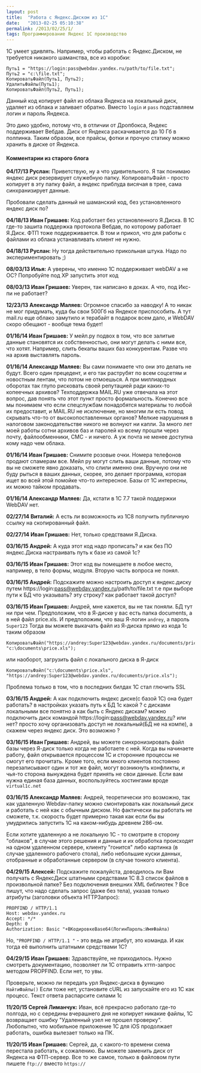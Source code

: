 ```yaml
---
layout: post
title:  "Работа с Яндекс.Диском из 1С"
date:   "2013-02-25 05:10:38"
permalink: /2013/02/25/1/
tags: Программирование Яндекс 1С производство
---
```


1С умеет удивлять. Например, чтобы работать с Яндекс.Диском, не
требуется никакого шаманства, все из коробки:

~~~
Путь1 = "https://login:pass@webdav.yandex.ru/path/to/file.txt";
Путь2 = "c:\file.txt";
КопироватьФайл(Путь1, Путь2);
УдалитьФайлы(Путь1);
КопироватьФайл(Путь2, Путь1);
~~~

Данный код копирует файл из облака Яндекса на локальный диск, удаляет
из облака и заливает обратно.  Вместо `login` и `pass` подставляем
логин и пароль Яндекса.

Это дико удобно, потому что, в отличии от Дропбокса, Яндекс
поддерживает Вебдав. Диск от Яндекса раскачивается до 10 Гб в
полпинка. Таким образом, все прайсы, фотки и прочую статику можно
хранить в диске от Яндекса.


#### Комментарии из старого блога


**04/17/13 Руслан:** Приветствую, ну а что удивительного. Я так
  понимаю яндекс диск резервирует служебную папку. КопироватьФайл -
  просто копирует в эту папку файл, а яндекс приблуда висячая в трее,
  сама синхранизирует данные.

Пробовали сделать данный не шаманский код, без установленного яндекс
диск по?


**04/18/13 Иван Гришаев:** Код работает без установленного Я.Диска. В
  1С где-то зашита поддержка протокола Вебдав, по которому работает
  Я.Диск. ФТП тоже поддерживается. В том и прикол, что для работы с
  файлами из облака устанавливать клиент не нужно.

**04/18/13 Руслан:** Ну тогда действительно прикольная штука. Надо по
  экспериментировать ;)


**08/03/13 Илья:** А уверены, что именно 1С поддерживает webDAV а не
ОС?  Попробуйте под ХР запустить этот код


**08/03/13 Иван Гришаев:** Уверен, так написано в доках. А что, под
  Икс-пи не работает?


**12/23/13 Александр Маляев:** Огромное спасибо за наводку! А то никак
  не мог придумать, куда бы свои 500Гб на Яндексе приспособить. А тут
  mail.ru еще облако замутило и терабайт в подарок всем дало, и WebDAV
  скоро обещают - вообще тема будет!

**01/16/14 Иван Гришаев:** У мейл.ру подвох в том, что все залитые
  данные становятся их собственностью, они могут делать с ними все,
  что хотят. Например, слить бекапы ваших баз конкурентам. Разве что
  на архив выставлять пароль.


**01/16/14 Александр Маляев:** Вы сами понимаете что они это делать не
  будут. Всего один прецедент, и его так раструбят по всем соцсетям и
  новостным лентам, что потом не отмоешься. А при миллиардных оборотах
  так глупо рисковать своей репутацией ради каких-то копеечных
  архивов? Техподдержка MAIL.RU уже отвечала на этот вопрос, дав
  понять что этот пункт просто формальность. Конечно все мы понимаем
  что если спецслужбам понадобятся материалы то любой их предоставит,
  и MAIL.RU не исключение, но многим ли есть повод скрывать что-то от
  высокопоставленных органов? Мелкие нарушения в налоговом
  законодательстве никого не волнуют ни капли. За много лет моей
  работы сотни архивов баз и паролей ко всему прошли через почту,
  файлообменники, СМС - и ничего. А уж почта не менее доступна кому
  надо чем облака.


**01/16/14 Иван Гришаев:** Снимите розовые очки. Номера телефонов
  продают спамерам все. Мейл ру могут слить ваши данные, потому что вы
  не сможете явно доказать, что слили именно они. Вручную они не буду
  рыться в ваших данных, скорее, это делает программа, которая ищет во
  всей этой помойке что-то интересное. Базы от 1С интересны, их можно
  тайком продавать.


**01/16/14 Александр Маляев:** Да, кстати в 1С 7.7 такой поддержки
  WebDAV нет.

**02/27/14 Виталий:** А есть ли возможность из 1С8 получить публичную
  ссылку на скопированный файл.

**02/27/14 Иван Гришаев:** Нет, только средствами Я.Диска.



**03/16/15 Андрей:** А куда этот код надо прописать? и как без ПО
  яндекс.Диска настраивать путь к базе из самой 1с?


**03/16/15 Иван Гришаев:** Этот код вы помещаете в любое место,
например, в тело формы, модуля.  Вторую часть вопроса не понял.


**03/16/15 Андрей:** Подскажите можно настроить доступ к яндекс.диску
путем https://login:pass@webdav.yandex.ru/path/to/file.txt т.е при
выборе пути к БД что указывать? эту строку?  как работает такой
доступ?


**03/16/15 Иван Гришаев:** Андрей, мне кажется, вы не так поняли. БД
тут ни при чем.  Предположим, что в Я-диске у вас есть папка
documents, а в ней файл price.xls.  И предположим, что ваш Я-логин
`andrey`, a пароль `Super123` Тогда вы можете выкачать файл из Я-диска
прямо из кода 1с таким образом

~~~
КопироватьФайл("https://andrey:Super123@webdav.yandex.ru/documents/price.xls", "c:\documents\price.xls");
~~~

или наоборот, загрузить файл с локального диска в Я-диск

~~~
КопироватьФайл("c:\documents\price.xls", "https://andrey:Super123@webdav.yandex.ru/documents/price.xls");
~~~

Проблема только в том, что в последних билдах 1С стал глючить SSL


**03/16/15 Андрей:** А как подключить яндекс диске(с базой 1С) она
будет работать?  в настройках указать путь к БД 1с какой ? с дисками
локальными все понятно а как быть с Яндекс дискам? можно подключить
диск командой https://login:pass@webdav.yandex.ru?  или нет?  просто
хочу организовать доступ не локальный(БД не на компе), а скажем через
яндекс диск.  Это возможно ?


**03/16/15 Иван Гришаев:** Андрей, вы можете синхронизировать файл
  базы через Я-диск только когда не работаете с ней. Когда вы
  начинаете работу, файл открывается процессом 1С и сторонние процессы
  не смогут его прочитать. Кроме того, если много клиентов постоянно
  перезаписывают один и тот же файл, могут возникнуть конфликты, и
  чья-то сторона вынуждена будет принять не свои данные. Если вам
  нужна единая база данных, воспользуйтесь хостингами вроде
  `virtual1c.net`


**03/16/15 Александр Маляев:** Андрей, теоретически это возможно, так
  как удаленную Webdav-папку можно смонтировать как локальный диск и
  работать с ней как с обычным диском. Но фактически вы работать не
  сможете, т.к. скорость будет примерно такая как если бы вы
  умудрились запустить 1С на каком-нибудь древнем 286-ом.

Если хотите удаленную а не локальную 1С - то смотрите в сторону
"облаков", в случае этого решения и данные и их обработка происходят
на одном удаленном сервере, клиенту "гонится" либо картинка (в случае
удаленного рабочего стола), либо небольшие куски данных, отобранные и
обработанные сервером (в случае тонкого клиента).


**04/29/15 Алексей:** Подскажите пожалуйста, доводилось ли Вам
получать с ЯндексДиск штатными средствами 1С 8.3 список файлов в
произвольной папке? Без подключения внешних XML библиотек ? Все пишут,
что надо сделать запрос (даже без тела), указав только атрибуты
(заголовки объекта HTTPЗапрос):

~~~
PROPFIND / HTTP/1.1
Host: webdav.yandex.ru
Accept: */*
Depth: 0
Authorization: Basic "+ВКодировкеBase64(ЛогинПароль:ИмяФайла)
~~~

Но, `"PROPFIND / HTTP/1.1 "` - это ведь не атрибут, это команда. И как
тогда её выполнить штатными средствами 1С?


**04/29/15 Иван Гришаев:** Здравствуйте, не приходилось.  Нужно
смотреть документацию, позволяет ли 1С отправить хттп-запрос методом
PROPFIND.  Если нет, то увы.

Проверьте, можно ли передать урл Яндекс-диска в функцию `НайтиФайлы()`
Если тоже нет, установите cURL из запускайте его из 1С как процесс.
Текст ответа распарсите силами 1с



**11/20/15 Сергей Лиманчук:** Иван, всё прекрасно работало где-то
  полгода, но с середины вчерашнего дня не копирует никакие файлы, 1С
  возвращает ошибку "Удаленный узел не прошел проверку". Любопытно,
  что мобильное приложение 1С для iOS продолжает работать, ошибка
  вылезает только на ПК.


**11/20/15 Иван Гришаев:** Сергей, да, с какого-то времени схема
  перестала работать, к сожалению. Вы можете заменить диск от Яндекса
  на ФТП-сервер. Все то же самое, только в файловом пути пишете
  `ftp://` вместо `https://`
